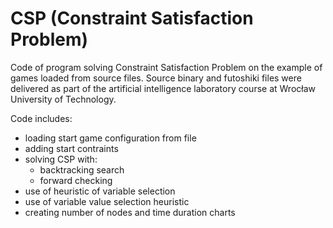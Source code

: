 # CSP (Constraint Satisfaction Problem)

Code of program solving Constraint Satisfaction Problem on the example of games loaded from source files. Source binary and futoshiki files were delivered as part of the artificial intelligence laboratory course at Wrocław University of Technology.

Code includes:
* loading start game configuration from file
* adding start contraints
* solving CSP with:
  * backtracking search
  * forward checking
* use of heuristic of variable selection
* use of variable value selection heuristic
* creating number of nodes and time duration charts
